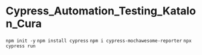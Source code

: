 # Cypress_Automation_Testing_Katalon_Cura

`npm init -y`
`npm install cypress`
`npm i cypress-mochawesome-reporter`
`npx cypress run`
